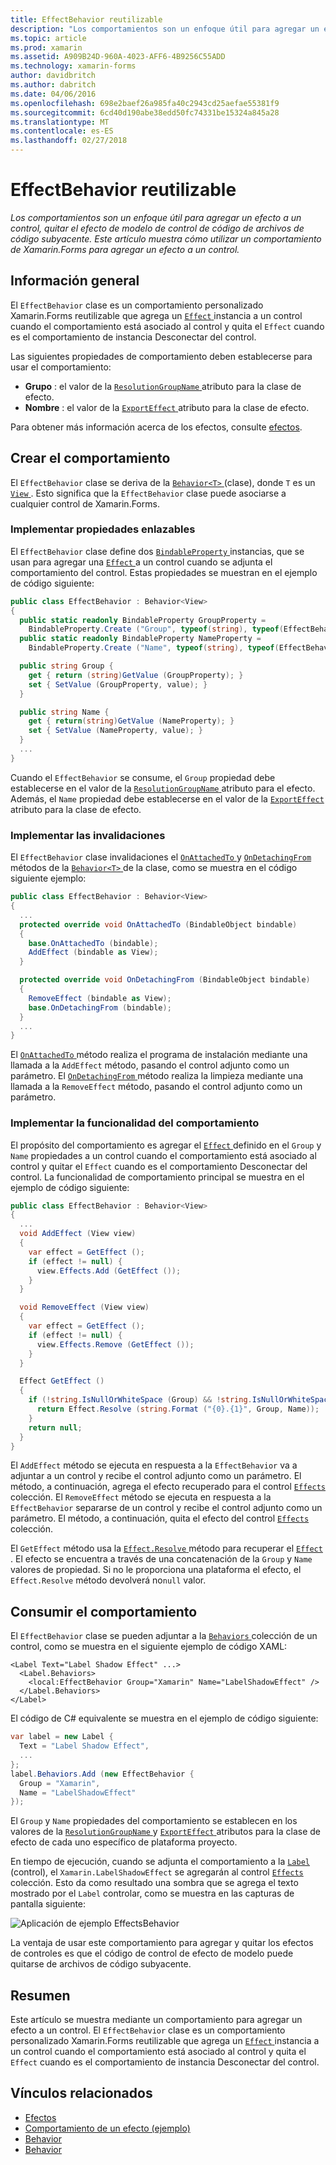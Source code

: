 ```yaml
---
title: EffectBehavior reutilizable
description: "Los comportamientos son un enfoque útil para agregar un efecto a un control, quitar el efecto de modelo de control de código de archivos de código subyacente. Este artículo muestra cómo utilizar un comportamiento de Xamarin.Forms para agregar un efecto a un control."
ms.topic: article
ms.prod: xamarin
ms.assetid: A909B24D-960A-4023-AFF6-4B9256C55ADD
ms.technology: xamarin-forms
author: davidbritch
ms.author: dabritch
ms.date: 04/06/2016
ms.openlocfilehash: 698e2baef26a985fa40c2943cd25aefae55381f9
ms.sourcegitcommit: 6cd40d190abe38edd50fc74331be15324a845a28
ms.translationtype: MT
ms.contentlocale: es-ES
ms.lasthandoff: 02/27/2018
---
```

# <a name="reusable-effectbehavior"></a>EffectBehavior reutilizable

_Los comportamientos son un enfoque útil para agregar un efecto a un control, quitar el efecto de modelo de control de código de archivos de código subyacente. Este artículo muestra cómo utilizar un comportamiento de Xamarin.Forms para agregar un efecto a un control._

## <a name="overview"></a>Información general

El `EffectBehavior` clase es un comportamiento personalizado Xamarin.Forms reutilizable que agrega un [ `Effect` ](https://developer.xamarin.com/api/type/Xamarin.Forms.Effect/) instancia a un control cuando el comportamiento está asociado al control y quita el `Effect` cuando es el comportamiento de instancia Desconectar del control.

Las siguientes propiedades de comportamiento deben establecerse para usar el comportamiento:

- **Grupo** : el valor de la [ `ResolutionGroupName` ](https://developer.xamarin.com/api/type/Xamarin.Forms.ResolutionGroupNameAttribute/) atributo para la clase de efecto.
- **Nombre** : el valor de la [ `ExportEffect` ](https://developer.xamarin.com/api/type/Xamarin.Forms.ExportEffectAttribute/) atributo para la clase de efecto.

Para obtener más información acerca de los efectos, consulte [efectos](~/xamarin-forms/app-fundamentals/effects/index.md).

## <a name="creating-the-behavior"></a>Crear el comportamiento

El `EffectBehavior` clase se deriva de la [ `Behavior<T>` ](https://developer.xamarin.com/api/type/Xamarin.Forms.Behavior%3CT%3E/) (clase), donde `T` es un [ `View` ](https://developer.xamarin.com/api/type/Xamarin.Forms.View/). Esto significa que la `EffectBehavior` clase puede asociarse a cualquier control de Xamarin.Forms.

### <a name="implementing-bindable-properties"></a>Implementar propiedades enlazables

El `EffectBehavior` clase define dos [ `BindableProperty` ](https://developer.xamarin.com/api/type/Xamarin.Forms.BindableProperty/) instancias, que se usan para agregar una [ `Effect` ](https://developer.xamarin.com/api/type/Xamarin.Forms.Effect/) a un control cuando se adjunta el comportamiento del control. Estas propiedades se muestran en el ejemplo de código siguiente:

```csharp
public class EffectBehavior : Behavior<View>
{
  public static readonly BindableProperty GroupProperty =
    BindableProperty.Create ("Group", typeof(string), typeof(EffectBehavior), null);
  public static readonly BindableProperty NameProperty =
    BindableProperty.Create ("Name", typeof(string), typeof(EffectBehavior), null);

  public string Group {
    get { return (string)GetValue (GroupProperty); }
    set { SetValue (GroupProperty, value); }
  }

  public string Name {
    get { return(string)GetValue (NameProperty); }
    set { SetValue (NameProperty, value); }
  }
  ...
}
```

Cuando el `EffectBehavior` se consume, el `Group` propiedad debe establecerse en el valor de la [ `ResolutionGroupName` ](https://developer.xamarin.com/api/type/Xamarin.Forms.ResolutionGroupNameAttribute/) atributo para el efecto. Además, el `Name` propiedad debe establecerse en el valor de la [ `ExportEffect` ](https://developer.xamarin.com/api/type/Xamarin.Forms.ExportEffectAttribute/) atributo para la clase de efecto.

### <a name="implementing-the-overrides"></a>Implementar las invalidaciones

El `EffectBehavior` clase invalidaciones el [ `OnAttachedTo` ](https://developer.xamarin.com/api/member/Xamarin.Forms.Behavior%3CT%3E.OnAttachedTo/p/Xamarin.Forms.BindableObject/) y [ `OnDetachingFrom` ](https://developer.xamarin.com/api/member/Xamarin.Forms.Behavior%3CT%3E.OnDetachingFrom/p/Xamarin.Forms.BindableObject/) métodos de la [ `Behavior<T>` ](https://developer.xamarin.com/api/type/Xamarin.Forms.Behavior%3CT%3E/) de la clase, como se muestra en el código siguiente ejemplo:

```csharp
public class EffectBehavior : Behavior<View>
{
  ...
  protected override void OnAttachedTo (BindableObject bindable)
  {
    base.OnAttachedTo (bindable);
    AddEffect (bindable as View);
  }

  protected override void OnDetachingFrom (BindableObject bindable)
  {
    RemoveEffect (bindable as View);
    base.OnDetachingFrom (bindable);
  }
  ...
}
```

El [ `OnAttachedTo` ](https://developer.xamarin.com/api/member/Xamarin.Forms.Behavior%3CT%3E.OnAttachedTo/p/Xamarin.Forms.BindableObject/) método realiza el programa de instalación mediante una llamada a la `AddEffect` método, pasando el control adjunto como un parámetro. El [ `OnDetachingFrom` ](https://developer.xamarin.com/api/member/Xamarin.Forms.Behavior%3CT%3E.OnDetachingFrom/p/Xamarin.Forms.BindableObject/) método realiza la limpieza mediante una llamada a la `RemoveEffect` método, pasando el control adjunto como un parámetro.

### <a name="implementing-the-behavior-functionality"></a>Implementar la funcionalidad del comportamiento

El propósito del comportamiento es agregar el [ `Effect` ](https://developer.xamarin.com/api/type/Xamarin.Forms.Effect/) definido en el `Group` y `Name` propiedades a un control cuando el comportamiento está asociado al control y quitar el `Effect` cuando es el comportamiento Desconectar del control. La funcionalidad de comportamiento principal se muestra en el ejemplo de código siguiente:

```csharp
public class EffectBehavior : Behavior<View>
{
  ...
  void AddEffect (View view)
  {
    var effect = GetEffect ();
    if (effect != null) {
      view.Effects.Add (GetEffect ());
    }
  }

  void RemoveEffect (View view)
  {
    var effect = GetEffect ();
    if (effect != null) {
      view.Effects.Remove (GetEffect ());
    }
  }

  Effect GetEffect ()
  {
    if (!string.IsNullOrWhiteSpace (Group) && !string.IsNullOrWhiteSpace (Name)) {
      return Effect.Resolve (string.Format ("{0}.{1}", Group, Name));
    }
    return null;
  }
}
```

El `AddEffect` método se ejecuta en respuesta a la `EffectBehavior` va a adjuntar a un control y recibe el control adjunto como un parámetro. El método, a continuación, agrega el efecto recuperado para el control [ `Effects` ](https://developer.xamarin.com/api/property/Xamarin.Forms.Element.Effects/) colección. El `RemoveEffect` método se ejecuta en respuesta a la `EffectBehavior` separarse de un control y recibe el control adjunto como un parámetro. El método, a continuación, quita el efecto del control [ `Effects` ](https://developer.xamarin.com/api/property/Xamarin.Forms.Element.Effects/) colección.

El `GetEffect` método usa la [ `Effect.Resolve` ](https://developer.xamarin.com/api/member/Xamarin.Forms.Effect.Resolve/p/System.String/) método para recuperar el [ `Effect` ](https://developer.xamarin.com/api/type/Xamarin.Forms.Effect/). El efecto se encuentra a través de una concatenación de la `Group` y `Name` valores de propiedad. Si no le proporciona una plataforma el efecto, el `Effect.Resolve` método devolverá no`null` valor.

## <a name="consuming-the-behavior"></a>Consumir el comportamiento

El `EffectBehavior` clase se pueden adjuntar a la [ `Behaviors` ](https://developer.xamarin.com/api/property/Xamarin.Forms.VisualElement.Behaviors/) colección de un control, como se muestra en el siguiente ejemplo de código XAML:

```xaml
<Label Text="Label Shadow Effect" ...>
  <Label.Behaviors>
    <local:EffectBehavior Group="Xamarin" Name="LabelShadowEffect" />
  </Label.Behaviors>
</Label>
```

El código de C# equivalente se muestra en el ejemplo de código siguiente:

```csharp
var label = new Label {
  Text = "Label Shadow Effect",
  ...
};
label.Behaviors.Add (new EffectBehavior {
  Group = "Xamarin",
  Name = "LabelShadowEffect"
});
```

El `Group` y `Name` propiedades del comportamiento se establecen en los valores de la [ `ResolutionGroupName` ](https://developer.xamarin.com/api/type/Xamarin.Forms.ResolutionGroupNameAttribute/) y [ `ExportEffect` ](https://developer.xamarin.com/api/type/Xamarin.Forms.ExportEffectAttribute/) atributos para la clase de efecto de cada uno específico de plataforma proyecto.

En tiempo de ejecución, cuando se adjunta el comportamiento a la [ `Label` ](https://developer.xamarin.com/api/type/Xamarin.Forms.Label/) (control), el `Xamarin.LabelShadowEffect` se agregarán al control [ `Effects` ](https://developer.xamarin.com/api/property/Xamarin.Forms.Element.Effects/) colección. Esto da como resultado una sombra que se agrega el texto mostrado por el `Label` controlar, como se muestra en las capturas de pantalla siguiente:

![](effect-behavior-images/screenshots.png "Aplicación de ejemplo EffectsBehavior")

La ventaja de usar este comportamiento para agregar y quitar los efectos de controles es que el código de control de efecto de modelo puede quitarse de archivos de código subyacente.

## <a name="summary"></a>Resumen

Este artículo se muestra mediante un comportamiento para agregar un efecto a un control. El `EffectBehavior` clase es un comportamiento personalizado Xamarin.Forms reutilizable que agrega un [ `Effect` ](https://developer.xamarin.com/api/type/Xamarin.Forms.Effect/) instancia a un control cuando el comportamiento está asociado al control y quita el `Effect` cuando es el comportamiento de instancia Desconectar del control.


## <a name="related-links"></a>Vínculos relacionados

- [Efectos](~/xamarin-forms/app-fundamentals/effects/index.md)
- [Comportamiento de un efecto (ejemplo)](https://developer.xamarin.com/samples/xamarin-forms/behaviors/effectbehavior/)
- [Behavior](https://developer.xamarin.com/api/type/Xamarin.Forms.Behavior/)
- [Behavior<T>](https://developer.xamarin.com/api/type/Xamarin.Forms.Behavior%3CT%3E/)
